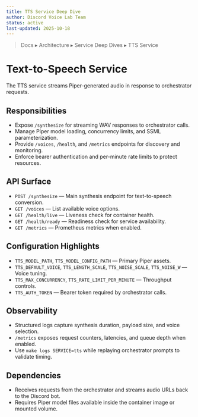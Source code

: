```yaml
---
title: TTS Service Deep Dive
author: Discord Voice Lab Team
status: active
last-updated: 2025-10-18
---
```


<!-- markdownlint-disable-next-line MD041 -->
> Docs ▸ Architecture ▸ Service Deep Dives ▸ TTS Service

# Text-to-Speech Service

The TTS service streams Piper-generated audio in response to orchestrator requests.

## Responsibilities

-  Expose `/synthesize` for streaming WAV responses to orchestrator calls.
-  Manage Piper model loading, concurrency limits, and SSML parameterization.
-  Provide `/voices`, `/health`, and `/metrics` endpoints for discovery and monitoring.
-  Enforce bearer authentication and per-minute rate limits to protect resources.

## API Surface

-  `POST /synthesize` — Main synthesis endpoint for text-to-speech conversion.
-  `GET /voices` — List available voice options.
-  `GET /health/live` — Liveness check for container health.
-  `GET /health/ready` — Readiness check for service availability.
-  `GET /metrics` — Prometheus metrics when enabled.

## Configuration Highlights

-  `TTS_MODEL_PATH`, `TTS_MODEL_CONFIG_PATH` — Primary Piper assets.
-  `TTS_DEFAULT_VOICE`, `TTS_LENGTH_SCALE`, `TTS_NOISE_SCALE`, `TTS_NOISE_W` — Voice tuning.
-  `TTS_MAX_CONCURRENCY`, `TTS_RATE_LIMIT_PER_MINUTE` — Throughput controls.
-  `TTS_AUTH_TOKEN` — Bearer token required by orchestrator calls.

## Observability

-  Structured logs capture synthesis duration, payload size, and voice selection.
-  `/metrics` exposes request counters, latencies, and queue depth when enabled.
-  Use `make logs SERVICE=tts` while replaying orchestrator prompts to validate timing.

## Dependencies

-  Receives requests from the orchestrator and streams audio URLs back to the Discord bot.
-  Requires Piper model files available inside the container image or mounted volume.
